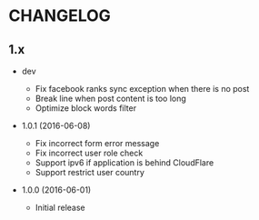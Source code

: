 # CHANGELOG

## 1.x

- dev
  - Fix facebook ranks sync exception when there is no post
  - Break line when post content is too long
  - Optimize block words filter

- 1.0.1 (2016-06-08)
  - Fix incorrect form error message
  - Fix incorrect user role check
  - Support ipv6 if application is behind CloudFlare
  - Support restrict user country

- 1.0.0 (2016-06-01)
  - Initial release
